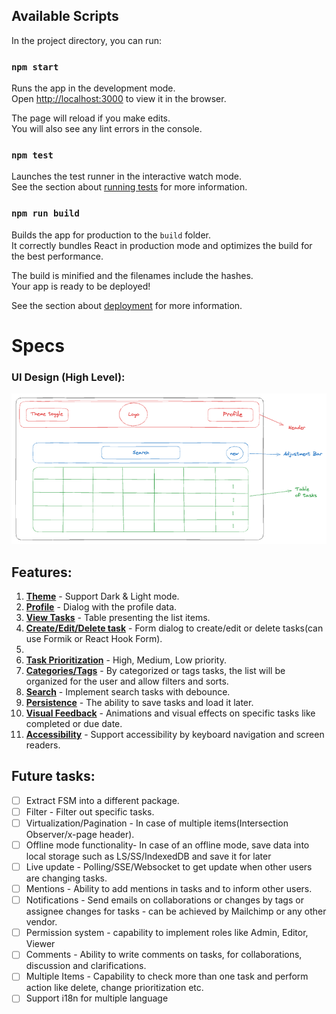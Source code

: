 ## Available Scripts

In the project directory, you can run:

### `npm start`

Runs the app in the development mode.\
Open [http://localhost:3000](http://localhost:3000) to view it in the browser.

The page will reload if you make edits.\
You will also see any lint errors in the console.

### `npm test`

Launches the test runner in the interactive watch mode.\
See the section about [running tests](https://facebook.github.io/create-react-app/docs/running-tests) for more information.

### `npm run build`

Builds the app for production to the `build` folder.\
It correctly bundles React in production mode and optimizes the build for the best performance.

The build is minified and the filenames include the hashes.\
Your app is ready to be deployed!

See the section about [deployment](https://facebook.github.io/create-react-app/docs/deployment) for more information.

# Specs
### UI Design (High Level):

![alt text](assets/image.png)

## Features:
1. <b><u>Theme</u></b> - Support Dark & Light mode.
2. <b><u>Profile</u></b> - Dialog with the profile data.
3. <b><u>View Tasks</u></b> - Table presenting the list items.
4. <b><u>Create/Edit/Delete task</u></b> - Form dialog to create/edit or delete tasks(can use Formik or React Hook Form).
5. <b><u></u></b>
6. <b><u>Task Prioritization</u></b> - High, Medium, Low priority.
7. <b><u>Categories/Tags</u></b> - By categorized or tags tasks, the list will be organized for the user and allow filters and sorts.
8. <b><u>Search</u></b> - Implement search tasks with debounce.
9. <b><u>Persistence</u></b> - The ability to save tasks and load it later.
10. <b><u>Visual Feedback</u></b> - Animations and visual effects on specific tasks like completed or due date.
11. <b><u>Accessibility</u></b> - Support accessibility by keyboard navigation and screen readers.


## Future tasks:

- [ ] Extract FSM into a different package.
- [ ] Filter - Filter out specific tasks.
- [ ] Virtualization/Pagination - In case of multiple items(Intersection Observer/x-page header). 
- [ ] Offline mode functionality- In case of an offline mode, save data into local storage such as LS/SS/IndexedDB and save it for later
- [ ] Live update - Polling/SSE/Websocket to get update when other users are changing tasks.
- [ ] Mentions - Ability to add mentions in tasks and to inform other users.
- [ ] Notifications - Send emails on collaborations or changes by tags or assignee changes for tasks - can be achieved by Mailchimp or any other vendor.
- [ ] Permission system - capability to implement roles like Admin, Editor, Viewer
- [ ] Comments - Ability to write comments on tasks, for collaborations, discussion and clarifications.
- [ ] Multiple Items - Capability to check more than one task and perform action like delete, change prioritization etc.
- [ ] Support i18n for multiple language
